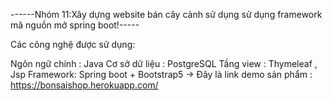 ------Nhóm 11:Xây dựng website bán cây cảnh  sử dụng sử dụng framework mã nguồn mở spring boot!-----

Các công nghệ được sử dụng:

Ngôn ngữ chính : Java
Cơ sở dữ liệu : PostgreSQL
Tầng view : Thymeleaf , Jsp
Framework: Spring boot + Bootstrap5
-> Đây là link demo sản phẩm : https://bonsaishop.herokuapp.com/
